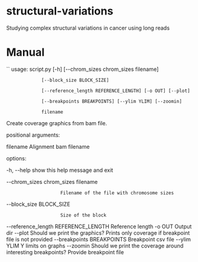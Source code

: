 # structural-variations
Studying complex structural variations in cancer using long reads



# Manual
``
usage: script.py [-h] [--chrom_sizes chrom_sizes filename] 

                 [--block_size BLOCK_SIZE] 
                 
                 [--reference_length REFERENCE_LENGTH] [-o OUT] [--plot] 
                 
                 [--breakpoints BREAKPOINTS] [--ylim YLIM] [--zoomin] 
                 
                 filename 
                 

Create coverage graphics from bam file. 


positional arguments: 

  filename              Alignment bam filename
  

options:

  -h, --help            show this help message and exit
  
  --chrom_sizes chrom_sizes filename
  
                        Filename of the file with chromosome sizes
                        
  --block_size BLOCK_SIZE
  
                        Size of the block
  --reference_length REFERENCE_LENGTH
                        Reference length
  -o OUT                Output dir
  --plot                Should we print the graphics? Prints only coverage if
                        breakpoint file is not provided
  --breakpoints BREAKPOINTS
                        Breakpoint csv file
  --ylim YLIM           Y limits on graphs
  --zoomin              Should we print the coverage around interesting
                        breakpoints? Provide breakpoint file``
``
